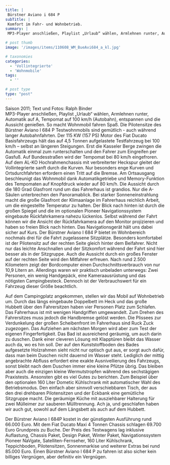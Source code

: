```yaml
---
title: |
 Bürstner Aviano i 684 P
subTitle: |
 Komfort im Fahr- und Wohnbetrieb.
summary: |
 MP3-Player anschließen, Playlist „Urlaub“ wählen, Armlehnen runter, Automatik auf A, Tempomat auf 100 km/h (Autobahn), entspannen und die Aussicht genießen. So macht Wohnmobil fahren Spaß. Die Pilotensitze des Bürstner Aviano I 684 P Testwohnmobils sind gemütlich - auch während langer Autobahnfahrten. Der 115 KW (157 PS) Motor

# post thumb
image: '/images/items/110608_WM_BueAvi684_a_kl.jpg'

# taxonomies
categories: 
  - 'Vollintegrierte'
  - 'Wohnmobile'
tags:
  - ''

# post type
type: "post"
---
```


Saison 2011; Text und Fotos: Ralph Binder  
MP3-Player anschließen, Playlist „Urlaub“ wählen, Armlehnen runter, Automatik auf A, Tempomat auf 100 km/h (Autobahn), entspannen und die Aussicht genießen. So macht Wohnmobil fahren Spaß. Die Pilotensitze des Bürstner Aviano I 684 P Testwohnmobils sind gemütlich - auch während langer Autobahnfahrten. Der 115 KW (157 PS) Motor des Fiat Ducato Basisfahrzeugs hält das auf 4,5 Tonnen aufgelastete Testfahrzeug bei 100 km/h – selbst an längeren Steigungen. Erst die Kasseler Berge zwingen die Automatik einmal zum runterschalten und den Fahrer zum Eingreifen per Gasfuß. Auf Bundesstraßen wird der Tempomat bei 80 km/h eingefroren. Auf dem AL-KO Hochrahmenchassis mit verbreiterter Heckspur gleitet der Vollintegrierte sanft durch die Kurven. Nur besonders enge Kurven und Ortsdurchfahrten erfordern einen Tritt auf die Bremse. Am Ortsausgang beschleunigt das Wohnmobil dank Automatikgetriebe und Memory-Funktion des Tempomaten auf Knopfdruck wieder auf 80 km/h. Die Aussicht durch die 180 Grad Glasfront rund um das Fahrerhaus ist grandios. Nur die A-Säulen unterbrechen den Panoramablick. Bei starker Sonneneinstrahlung macht die große Glasfront der Klimaanlage im Fahrerhaus reichlich Arbeit, um die eingestellte Temperatur zu halten. Der Blick nach hinten ist durch die großen Spiegel und die im optionalen Pioneer Navigationssystem eingebaute Rückfahrkamera nahezu lückenlos. Selbst während der Fahrt können wir die Ansicht der Rückfahrkamera auf den Monitor projizieren und haben so freien Blick nach hinten. Das Navigationsgerät hält uns dabei sicher auf Kurs. Der Bürstner Aviano I 684 P bietet im Wohnbereich nochmals drei für die Fahrt zugelassene Sitzplätze. Besonders komfortabel ist der Pilotensitz auf der rechten Seite gleich hinter dem Beifahrer. Nicht nur das leichte Anschnallen und der Sitzkomfort während der Fahrt sind hier besser als in der Sitzgruppe. Auch die Aussicht durch ein großes Fenster auf der rechten Seite wird den Mitfahrer erfreuen. Nach rund 2.500 Kilometern zeigt der Bordcomputer einen Durchschnittsverbrauch von nur 10,9 Litern an. Allerdings waren wir praktisch unbeladen unterwegs: Zwei Personen, ein wenig Handgepäck, eine Kameraausrüstung und das nötigsten Campingbesteck. Dennoch ist der Verbrauchswert für ein Fahrzeug dieser Größe beachtlich.

Auf dem Campingplatz angekommen, stellen wir das Mobil auf Wohnbetrieb um. Durch das längs eingebaute Doppelbett im Heck und das große Hubbett über den Fahrersitzen haben vier Personen Platz zum Schlafen. Das Fahrerhaus ist mit wenigen Handgriffen umgewandelt. Zum Drehen des Fahrersitzes muss jedoch die Handbremse gelöst werden. Die Plissees zur Verdunkelung der großen Scheibenfront im Fahrerhaus sind Ruck Zuck zugezogen. Das Aufziehen am nächsten Morgen wird aber zum Test der eigenen Fingerfertigkeit. Das Bad ist ausreichend geräumig, um auch darin zu duschen. Dank einer cleveren Lösung mit Klapptüren bleibt das Wasser auch da, wo es hin soll. Der auf den Kunststoffboden des Bades aufgesetzte Holzrahmen sieht nicht nur optisch gut aus, er sorgt auch dafür, dass man beim Duschen nicht dauernd im Wasser steht. Lediglich der mittig angebrachte Abfluss erfordert eine exakte Ausnivellierung des Fahrzeugs, sonst bleibt nach dem Duschen immer eine kleine Pfütze übrig. Das bleiben aber auch die einzigen kleine Wermutstropfen während des sechstägigen Praxistests. Ansonsten gibt es viel Gutes zu berichten. Zum Beispiel über den optionalen 160 Liter Dometic Kühlschrank mit automatischer Wahl des Betriebsmodus. Den einfach aber sinnvoll verschiebbaren Tisch, der aus den drei drehbaren Pilotensitzen und der Eckbank eine gemütliche Sitzgruppe macht. Die geräumige Küche mit ausziehbarer Halterung für zwei Mülleimer zur sauberen Mülltrennung. Ach ja, und geschlafen haben wir auch gut, sowohl auf dem Längsbett als auch auf dem Hubbett.

Der Bürstner Aviano I 684P kostet in der günstigsten Ausführung rund 66.000 Euro. Mit dem Fiat Ducato Maxi 4 Tonnen Chassis schlagen 69.700 Euro Grundpreis zu Buche. Der Preis des Testwagens lag inklusive Auflastung, Chassis Paket, Design Paket, Winter Paket, Navigationssystem Pioneer NaVgate, Satelliten-Fernseher, 160 Liter Kühlschrank, Teppichboden, Pilotensitzen, Sonnenmarkise und weiterer Extras bei rund 85.000 Euro. Einen Bürstner Aviano I 684 P zu fahren ist also sicher kein billiges Vergnügen, aber definitiv ein Vergnügen.